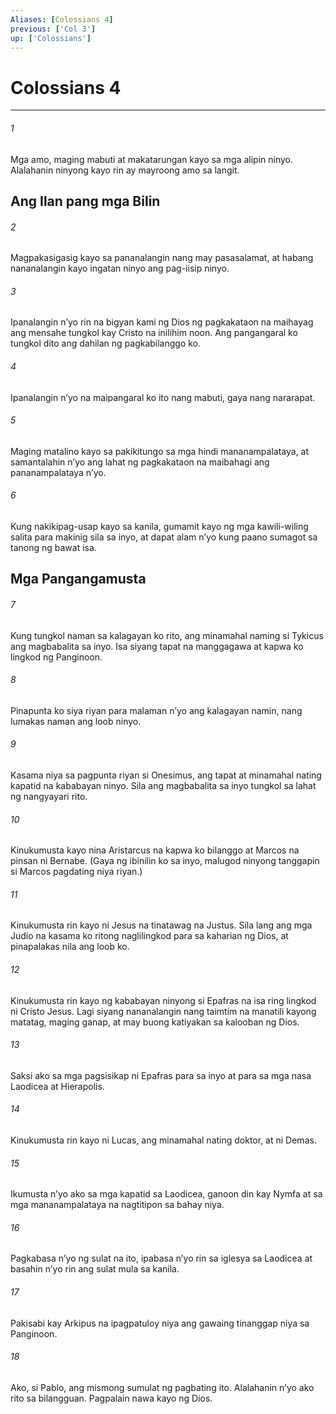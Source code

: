 ```yaml
---
Aliases: [Colossians 4]
previous: ['Col 3']
up: ['Colossians']
---
```

# Colossians 4

***






















###### 1 










Mga amo, maging mabuti at makatarungan kayo sa mga alipin ninyo. Alalahanin ninyong kayo rin ay mayroong amo sa langit.

## Ang Ilan pang mga Bilin 





















###### 2 










Magpakasigasig kayo sa pananalangin nang may pasasalamat, at habang nananalangin kayo ingatan ninyo ang pag-iisip ninyo. 





















###### 3 










Ipanalangin nʼyo rin na bigyan kami ng Dios ng pagkakataon na maihayag ang mensahe tungkol kay Cristo na inilihim noon. Ang pangangaral ko tungkol dito ang dahilan ng pagkabilanggo ko. 





















###### 4 










Ipanalangin nʼyo na maipangaral ko ito nang mabuti, gaya nang nararapat. 





















###### 5 










Maging matalino kayo sa pakikitungo sa mga hindi mananampalataya, at samantalahin nʼyo ang lahat ng pagkakataon na maibahagi ang pananampalataya nʼyo. 





















###### 6 










Kung nakikipag-usap kayo sa kanila, gumamit kayo ng mga kawili-wiling salita para makinig sila sa inyo, at dapat alam nʼyo kung paano sumagot sa tanong ng bawat isa.

## Mga Pangangamusta 





















###### 7 










Kung tungkol naman sa kalagayan ko rito, ang minamahal naming si Tykicus ang magbabalita sa inyo. Isa siyang tapat na manggagawa at kapwa ko lingkod ng Panginoon. 





















###### 8 










Pinapunta ko siya riyan para malaman nʼyo ang kalagayan namin, nang lumakas naman ang loob ninyo. 





















###### 9 










Kasama niya sa pagpunta riyan si Onesimus, ang tapat at minamahal nating kapatid na kababayan ninyo. Sila ang magbabalita sa inyo tungkol sa lahat ng nangyayari rito. 





















###### 10 










Kinukumusta kayo nina Aristarcus na kapwa ko bilanggo at Marcos na pinsan ni Bernabe. (Gaya ng ibinilin ko sa inyo, malugod ninyong tanggapin si Marcos pagdating niya riyan.) 





















###### 11 










Kinukumusta rin kayo ni Jesus na tinatawag na Justus. Sila lang ang mga Judio na kasama ko ritong naglilingkod para sa kaharian ng Dios, at pinapalakas nila ang loob ko. 





















###### 12 










Kinukumusta rin kayo ng kababayan ninyong si Epafras na isa ring lingkod ni Cristo Jesus. Lagi siyang nananalangin nang taimtim na manatili kayong matatag, maging ganap, at may buong katiyakan sa kalooban ng Dios. 





















###### 13 










Saksi ako sa mga pagsisikap ni Epafras para sa inyo at para sa mga nasa Laodicea at Hierapolis. 





















###### 14 










Kinukumusta rin kayo ni Lucas, ang minamahal nating doktor, at ni Demas. 





















###### 15 










Ikumusta nʼyo ako sa mga kapatid sa Laodicea, ganoon din kay Nymfa at sa mga mananampalataya na nagtitipon sa bahay niya. 





















###### 16 










Pagkabasa nʼyo ng sulat na ito, ipabasa nʼyo rin sa iglesya sa Laodicea at basahin nʼyo rin ang sulat mula sa kanila. 





















###### 17 










Pakisabi kay Arkipus na ipagpatuloy niya ang gawaing tinanggap niya sa Panginoon. 





















###### 18 










Ako, si Pablo, ang mismong sumulat ng pagbating ito. Alalahanin nʼyo ako rito sa bilangguan. Pagpalain nawa kayo ng Dios.
